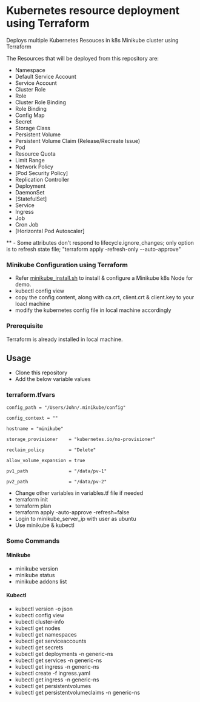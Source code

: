 # Kubernetes resource deployment using Terraform

Deploys multiple Kubernetes Resouces in k8s Minikube cluster using Terraform

The Resources that will be deployed from this repository are:

- Namespace
- Default Service Account
- Service Account
- Cluster Role
- Role
- Cluster Role Binding
- Role Binding
- Config Map
- Secret
- Storage Class
- Persistent Volume
- Persistent Volume Claim (Release/Recreate Issue)
- Pod
- Resource Quota
- Limit Range
- Network Policy
- [Pod Security Policy]
- Replication Controller
- Deployment
- DaemonSet
- [StatefulSet]
- Service
- Ingress
- Job
- Cron Job
- [Horizontal Pod Autoscaler]

\*\* - Some attributes don't respond to lifecycle.ignore_changes; only option is to refresh state file; "terraform apply -refresh-only --auto-approve"

### Minikube Configuration using Terraform

- Refer [minikube_install.sh](https://github.com/sarubhai/install-demo-minikube) to install & configure a Minikube k8s Node for demo.
- kubectl config view
- copy the config content, along with ca.crt, client.crt & client.key to your loacl machine
- modify the kubernetes config file in local machine accordingly

### Prerequisite

Terraform is already installed in local machine.

## Usage

- Clone this repository
- Add the below variable values

### terraform.tfvars

```
config_path = "/Users/John/.minikube/config"

config_context = ""

hostname = "minikube"

storage_provisioner    = "kubernetes.io/no-provisioner"

reclaim_policy         = "Delete"

allow_volume_expansion = true

pv1_path               = "/data/pv-1"

pv2_path               = "/data/pv-2"

```

- Change other variables in variables.tf file if needed
- terraform init
- terraform plan
- terraform apply -auto-approve -refresh=false
- Login to minikube_server_ip with user as ubuntu
- Use minikube & kubectl

### Some Commands

#### Minikube

- minikube version
- minikube status
- minikube addons list

#### Kubectl

- kubectl version -o json
- kubectl config view
- kubectl cluster-info
- kubectl get nodes
- kubectl get namespaces
- kubectl get serviceaccounts
- kubectl get secrets
- kubectl get deployments -n generic-ns
- kubectl get services -n generic-ns
- kubectl get ingress -n generic-ns
- kubectl create -f ingress.yaml
- kubectl get ingress -n generic-ns
- kubectl get persistentvolumes
- kubectl get persistentvolumeclaims -n generic-ns
